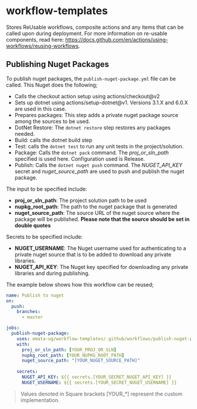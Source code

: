 # workflow-templates
Stores ReUsable workflows, composite actions and any items that can be called upon during deployment. For more information on re-usable components, read here: https://docs.github.com/en/actions/using-workflows/reusing-workflows.

## Publishing Nuget Packages
To publish nuget packages, the `publish-nuget-package.yml` file can be called. This Nuget does the following;
- Calls the checkout action setup using actions/checkout@v2
- Sets up dotnet using actions/setup-dotnet@v1. Versions 3.1.X and 6.0.X are used in this case.
- Prepares packages: This step adds a private nuget package source among the sources to be used.
- DotNet Restore: The `dotnet restore` step restores any packages needed.
- Build: calls the dotnet build step
- Test: calls the `dotnet test` to run any unit tests in the project/solution. 
- Package: Calls the `dotnet pack` command. The *proj_or_sln_path* specified is used here. Configuration used is Release.
- Publish: Calls the `dotnet nuget push` command. The *NUGET_API_KEY* secret and *nuget_source_path* are used to push and publish the nuget package. 

The input to be specified include:
- **proj_or_sln_path**: The project solution path to be used
- **nupkg_root_path**: The path to the nuget package that is generated
- **nuget_source_path**: The source URL of the nuget source where the package will be published. **Please note that the source should be set in double quotes**

Secrets to be specified include:
- **NUGET_USERNAME**: The Nuget username used for authenticating to a private nuget source that is to be added to download any private libraries.
- **NUGET_API_KEY**: The Nuget key specified for downloading any private libraries and during publishing.

The example below shows how this workflow can be reused;
```YAML
name: Publish to nuget
on:
  push:
    branches:
      - master

jobs:
  publish-nuget-package:
    uses: emata-ug/workflow-templates/.github/workflows/publish-nuget-package.yml@v1.0.0
    with:
      proj_or_sln_path: [YOUR_PROJ_OR_SLN]
      nupkg_root_path: [YOUR_NUPKG_ROOT_PATH]
      nuget_source_path: "[YOUR_NUGET_SOURCE_PATH]" 
      
    secrets:
      NUGET_API_KEY: ${{ secrets.[YOUR_SECRET_NUGET_API_KEY] }}
      NUGET_USERNAME: ${{ secrets.[YOUR_SECRET_NUGET_USERNAME] }}
```
> Values denoted in Square brackets [YOUR_*] represent the custom implementation.
